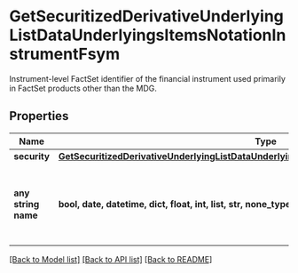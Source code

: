 # GetSecuritizedDerivativeUnderlyingListDataUnderlyingsItemsNotationInstrumentFsym

Instrument-level FactSet identifier of the financial instrument used primarily in FactSet products other than the MDG.

## Properties
Name | Type | Description | Notes
------------ | ------------- | ------------- | -------------
**security** | [**GetSecuritizedDerivativeUnderlyingListDataUnderlyingsItemsNotationInstrumentFsymSecurity**](GetSecuritizedDerivativeUnderlyingListDataUnderlyingsItemsNotationInstrumentFsymSecurity.md) |  | [optional] 
**any string name** | **bool, date, datetime, dict, float, int, list, str, none_type** | any string name can be used but the value must be the correct type | [optional]

[[Back to Model list]](../README.md#documentation-for-models) [[Back to API list]](../README.md#documentation-for-api-endpoints) [[Back to README]](../README.md)


